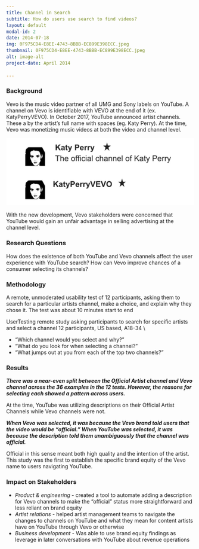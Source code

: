 ```yaml
---
title: Channel in Search
subtitle: How do users use search to find videos?
layout: default
modal-id: 2
date: 2014-07-18
img: 0F975CD4-E8EE-4743-8BBB-EC899E398ECC.jpeg
thumbnail: 0F975CD4-E8EE-4743-8BBB-EC899E398ECC.jpeg
alt: image-alt
project-date: April 2014

---
```



<h3>Background</h3>

Vevo is the music video partner of all UMG and Sony labels on YouTube. A channel on Vevo is identifiable with VEVO at the end of it (ex. KatyPerryVEVO). In October 2017, YouTube announced artist channels. These a by the artist’s full name with spaces (eg. Katy Perry). At the time, Vevo was monetizing music videos at both the video and channel level.

![image](img/croppedimage.jpeg)

With the new development, Vevo stakeholders were concerned that YouTube would gain an unfair advantage in selling advertising at the channel level. 

<h3>Research Questions</h3>

How does the existence of both YouTube and Vevo channels affect the user experience with YouTube search?
How can Vevo improve chances of a consumer selecting its channels?

<h3>Methodology</h3>

A remote, unmoderated usability test of 12 participants, asking them to search for a particular artists channel, make a choice, and explain why they chose it. The test was about 10 minutes start to end

UserTesting remote study asking participants to search for specific artists and select a channel
12 participants, US based, A18-34 \
- “Which channel would you select and why?”
- “What do you look for when selecting a channel?”
- “What jumps out at you from each of the top two channels?”


<h3>Results</h3>

***There was a near-even split between the Official Artist channel and Vevo channel across the 36 examples in the 12 tests. However, the reasons for selecting each showed a pattern across users.***

At the time, YouTube was utilizing descriptions on their Official Artist Channels while Vevo channels were not. 

***When Vevo was selected, it was because the Vevo brand told users that the video would be “official.” When YouTube was selected, it was because the description told them unambiguously that the channel was official.***

Official in this sense meant both high quality and the intention of the artist. This study was the first to establish the specific brand equity of the Vevo name to users navigating YouTube.

<h3>Impact on Stakeholders</h3>


- *Product & engineering* - created a tool to automate adding a description for Vevo channels to make the “official” status more straightforward and less reliant on brand equity
- *Artist relations* - helped artist management teams to navigate the changes to channels on YouTube and what they mean for content artists have on YouTube through Vevo or otherwise 
- *Business development* - Was able to use brand equity findings  as leverage in later conversations with YouTube about revenue operations
